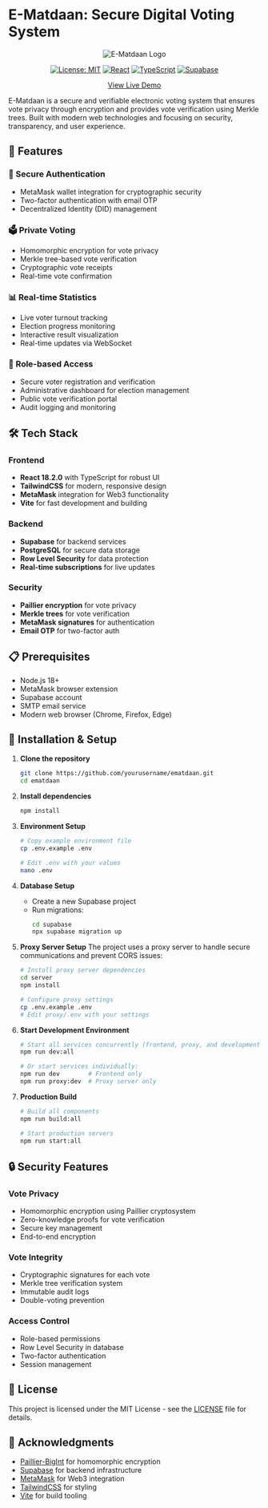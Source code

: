 # E-Matdaan: Secure Digital Voting System

<div align="center">

![E-Matdaan Logo](public/ematdaan-logo.png)

[![License: MIT](https://img.shields.io/badge/License-MIT-yellow.svg)](https://opensource.org/licenses/MIT)
[![React](https://img.shields.io/badge/React-18.2.0-blue.svg)](https://reactjs.org/)
[![TypeScript](https://img.shields.io/badge/TypeScript-5.2.2-blue.svg)](https://www.typescriptlang.org/)
[![Supabase](https://img.shields.io/badge/Supabase-2.39.7-green.svg)](https://supabase.com/)

[View Live Demo](https://ematdaan.vercel.app)

</div>

E-Matdaan is a secure and verifiable electronic voting system that ensures vote privacy through encryption and provides vote verification using Merkle trees. Built with modern web technologies and focusing on security, transparency, and user experience.

## 🚀 Features

### 🔐 Secure Authentication
- MetaMask wallet integration for cryptographic security
- Two-factor authentication with email OTP
- Decentralized Identity (DID) management

### 🗳️ Private Voting
- Homomorphic encryption for vote privacy
- Merkle tree-based vote verification
- Cryptographic vote receipts
- Real-time vote confirmation

### 📊 Real-time Statistics
- Live voter turnout tracking
- Election progress monitoring
- Interactive result visualization
- Real-time updates via WebSocket

### 👥 Role-based Access
- Secure voter registration and verification
- Administrative dashboard for election management
- Public vote verification portal
- Audit logging and monitoring

## 🛠️ Tech Stack

### Frontend
- **React 18.2.0** with TypeScript for robust UI
- **TailwindCSS** for modern, responsive design
- **MetaMask** integration for Web3 functionality
- **Vite** for fast development and building

### Backend
- **Supabase** for backend services
- **PostgreSQL** for secure data storage
- **Row Level Security** for data protection
- **Real-time subscriptions** for live updates

### Security
- **Paillier encryption** for vote privacy
- **Merkle trees** for vote verification
- **MetaMask signatures** for authentication
- **Email OTP** for two-factor auth

## 📋 Prerequisites

- Node.js 18+
- MetaMask browser extension
- Supabase account
- SMTP email service
- Modern web browser (Chrome, Firefox, Edge)

## 🔧 Installation & Setup

1. **Clone the repository**
   ```bash
   git clone https://github.com/yourusername/ematdaan.git
   cd ematdaan
   ```

2. **Install dependencies**
   ```bash
   npm install
   ```

3. **Environment Setup**
   ```bash
   # Copy example environment file
   cp .env.example .env
   
   # Edit .env with your values
   nano .env
   ```

4. **Database Setup**
   - Create a new Supabase project
   - Run migrations:
     ```bash
     cd supabase
     npx supabase migration up
     ```

5. **Proxy Server Setup**
   The project uses a proxy server to handle secure communications and prevent CORS issues:
   ```bash
   # Install proxy server dependencies
   cd server
   npm install
   
   # Configure proxy settings
   cp .env.example .env
   # Edit proxy/.env with your settings
   ```

6. **Start Development Environment**
   ```bash
   # Start all services concurrently (frontend, proxy, and development servers)
   npm run dev:all
   
   # Or start services individually:
   npm run dev        # Frontend only
   npm run proxy:dev  # Proxy server only
   ```

7. **Production Build**
   ```bash
   # Build all components
   npm run build:all
   
   # Start production servers
   npm run start:all
   ```

## 🔒 Security Features

### Vote Privacy
- Homomorphic encryption using Paillier cryptosystem
- Zero-knowledge proofs for vote verification
- Secure key management
- End-to-end encryption

### Vote Integrity
- Cryptographic signatures for each vote
- Merkle tree verification system
- Immutable audit logs
- Double-voting prevention

### Access Control
- Role-based permissions
- Row Level Security in database
- Two-factor authentication
- Session management


## 📄 License

This project is licensed under the MIT License - see the [LICENSE](LICENSE) file for details.

## 🙏 Acknowledgments

- [Paillier-BigInt](https://github.com/juanelas/paillier-bigint) for homomorphic encryption
- [Supabase](https://supabase.com) for backend infrastructure
- [MetaMask](https://metamask.io) for Web3 integration
- [TailwindCSS](https://tailwindcss.com) for styling
- [Vite](https://vitejs.dev) for build tooling
